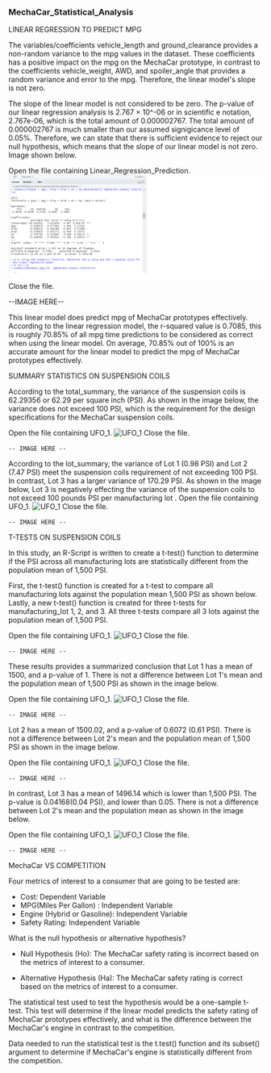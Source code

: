 ### MechaCar_Statistical_Analysis

LINEAR REGRESSION TO PREDICT MPG

The variables/coefficients vehicle_length and ground_clearance provides a non-random variance to the mpg values in the dataset. These coefficients has a positive impact on the mpg on the MechaCar prototype, in contrast to the coefficients vehicle_weight, AWD, and spoiler_angle that provides a random variance and error to the mpg. Therefore, the linear model's slope is not zero. 

The slope of the linear model is not considered to be zero. The p-value of our linear regression analysis is 2.767 × 10^-06 or in scientific e notation, 2.767e-06, which is the total amount of 0.000002767. The total amount of 0.000002767 is much smaller than our assumed signigicance level of 0.05%. Therefore, we can state that there is sufficient evidence to reject our null hypothesis, which means that the slope of our linear model is not zero. Image shown below.

Open the file containing Linear_Regression_Prediction.
![Linear_Regression_Prediction](/MechaCar_Statistical_Analysis/resources/Linear_Regression_Prediction.png)
Close the file.

  --IMAGE HERE--

This linear model does predict mpg of MechaCar prototypes effectively. According to the linear regression model, the r-squared value is 0.7085, this is roughly 70.85% of all mpg time predictions to be considered as correct when using the linear model. On average, 70.85% out of 100% is an accurate amount for the linear model to predict the mpg of MechaCar
prototypes effectively. 

SUMMARY STATISTICS ON SUSPENSION COILS

According to the total_summary, the variance of the suspension coils is 62.29356 or 62.29 per square inch (PSI). As shown in the image below, the variance does not exceed 100 PSI, which is the requirement for the design specifications for the MechaCar suspension coils.  

Open the file containing UFO_1.
![UFO_1](/UFOs/static/images/UFO_1.png)
Close the file.

	-- IMAGE HERE --		

According to the lot_summary, the variance of Lot 1 (0.98 PSI) and Lot 2 (7.47 PSI) meet the suspension coils requirement of not exceeding 100 PSI. In contrast, Lot 3 has a larger variance of 170.29 PSI. As shown in the image below, Lot 3 is negatively effecting the variance of the suspension coils to not exceed 100 pounds PSI per manufacturing lot . 
Open the file containing UFO_1.
![UFO_1](/UFOs/static/images/UFO_1.png)
Close the file.

	-- IMAGE HERE --

T-TESTS ON SUSPENSION COILS

In this study, an R-Script is written to create a t-test() function to determine if the PSI across all manufacturing lots are statistically different from the population mean of 
1,500 PSI.

First, the t-test() function is created for a t-test to compare all manufacturing lots against the population mean 1,500 PSI as shown below. Lastly, a new t-test() function is created for three t-tests for manufacturing_lot 1, 2, and 3. All three t-tests compare all 3 lots against the population mean of 1,500 PSI.

Open the file containing UFO_1.
![UFO_1](/UFOs/static/images/UFO_1.png)
Close the file.

	-- IMAGE HERE --
	
These results provides a summarized conclusion that Lot 1 has a mean of 1500, and a p-value of 1. There is not a difference between Lot 1's mean and the population mean of 1,500 PSI as shown in the image below.

Open the file containing UFO_1.
![UFO_1](/UFOs/static/images/UFO_1.png)
Close the file.

	-- IMAGE HERE --

Lot 2 has a mean of 1500.02, and a p-value of 0.6072 (0.61 PSI). There is not a difference between Lot 2's mean and the population mean of 1,500 PSI as shown in the image below.

Open the file containing UFO_1.
![UFO_1](/UFOs/static/images/UFO_1.png)
Close the file.

	-- IMAGE HERE --
	
In contrast, Lot 3 has a mean of 1496.14 which is lower than 1,500 PSI. The p-value is 0.04168(0.04 PSI), and lower than 0.05. There is not a difference between Lot 2's mean and the population mean as shown in the image below.  

Open the file containing UFO_1.
![UFO_1](/UFOs/static/images/UFO_1.png)
Close the file.

	-- IMAGE HERE --	

MechaCar VS COMPETITION

Four metrics of interest to a consumer that are going to be tested are: 

* Cost: Dependent Variable
* MPG(Miles Per Gallon) : Independent Variable
* Engine (Hybrid or Gasoline): Independent Variable 
* Safety Rating: Independent Variable

What is the null hypothesis or alternative hypothesis?
	
* Null Hypothesis (Ho): The MechaCar safety rating is incorrect based on the metrics of interest to a consumer. 

* Alternative Hypothesis (Ha): The MechaCar safety rating is correct based on the metrics of interest to a consumer. 

The statistical test used to test the hypothesis would be a one-sample t-test. This test will determine if the linear model predicts the safety rating of MechaCar prototypes effectively, and what is the difference between the MechaCar's engine in contrast to the competition. 

Data needed to run the statistical test is the t.test() function and its subset() argument to determine if MechaCar's engine is statistically different from the competition.

